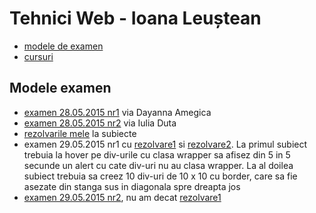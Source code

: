 # Tehnici Web - Ioana Leuștean

- [modele de examen](https://www.dropbox.com/sh/3hvqxiwysjys4k4/AADnKXkMP5jcUjSWHS6j1XAwa?dl=0)
- [cursuri](https://sites.google.com/site/igleustean/teaching/tehnici-web)

## Modele examen

- [examen 28.05.2015 nr1](https://www.dropbox.com/s/3imp3fbm77dcb0t/subiect.jpg?dl=0) via Dayanna Amegica
- [examen 28.05.2015 nr2](https://www.dropbox.com/s/n09h174m6v7m9dx/subiect_nr2.jpg?dl=0) via Iulia Duta
- [rezolvarile mele](https://github.com/palcu/homework/tree/master/tw/teste) la subiecte
- examen 29.05.2015 nr1 cu [rezolvare1](https://www.dropbox.com/s/2yytzdtjs9bvdzl/sub1.jpg?dl=0) si [rezolvare2](https://www.dropbox.com/s/tm43hx8oiplyyay/sub2.jpg?dl=0). La primul subiect trebuia la hover pe div-urile cu clasa wrapper sa afisez din 5 in 5 secunde un alert cu cate div-uri nu au clasa wrapper. La al doilea subiect trebuia sa creez 10 div-uri de 10 x 10 cu border, care sa fie asezate din stanga sus in diagonala spre dreapta jos
- [examen 29.05.2015 nr2](https://www.dropbox.com/s/atd2do3jchmjs43/2015_var2.jpg?dl=0), nu am decat [rezolvare1](https://www.dropbox.com/s/3zjt288p1e078yy/rezolvare1_var1.jpg?dl=0)
